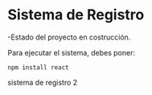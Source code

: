 <h1>Sistema de Registro</h1>

-Estado del proyecto en costrucción.

Para ejecutar el sistema, debes poner:

````npm install react````

sistema de registro 2
